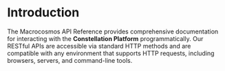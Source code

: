 # Introduction

The Macrocosmos API Reference provides comprehensive documentation for interacting with the **Constellation Platform** programmatically. Our RESTful APIs are accessible via standard HTTP methods and are compatible with any environment that supports HTTP requests, including browsers, servers, and command-line tools.
